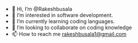 - 👋 Hi, I’m @Rakeshbusala
- 👀 I’m interested in software development.
- 🌱 I’m currently learning coding languages.
- 💞️ I’m looking to collaborate on coding knowledge
- 📫 How to reach me rakeshbusala1@gmail.com

<!---
Rakeshbusala/Rakeshbusala is a ✨ special ✨ repository because its `README.md` (this file) appears on your GitHub profile.
You can click the Preview link to take a look at your changes.
--->
